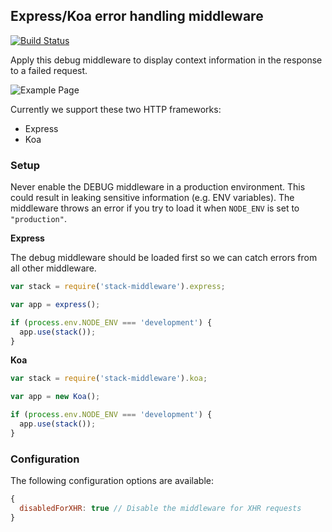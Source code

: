 ## Express/Koa error handling middleware

[![Build Status](https://travis-ci.org/matthisk/stack-middleware.svg?branch=master)](https://travis-ci.org/matthisk/stack-middleware)

Apply this debug middleware to display context information in the response to a 
failed request.

![Example Page](https://raw.githubusercontent.com/matthisk/stack-middleware/master/assets/example.png)

Currently we support these two HTTP frameworks:

* Express
* Koa

### Setup

Never enable the DEBUG middleware in a production environment. This could result
in leaking sensitive information (e.g. ENV variables). The middleware throws an
error if you try to load it when `NODE_ENV` is set to `"production"`.

**Express**

The debug middleware should be loaded first so we can catch errors from all 
other middleware.

```javascript
var stack = require('stack-middleware').express;

var app = express();

if (process.env.NODE_ENV === 'development') {
  app.use(stack());
}
```

**Koa**

```javascript
var stack = require('stack-middleware').koa;

var app = new Koa();

if (process.env.NODE_ENV === 'development') {
  app.use(stack());
}
```

### Configuration

The following configuration options are available:

```javascript
{
  disabledForXHR: true // Disable the middleware for XHR requests
}
```